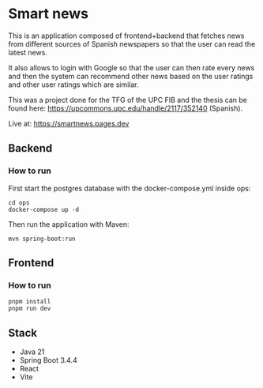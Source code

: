 # Smart news

This is an application composed of frontend+backend that fetches news from different sources of Spanish newspapers so that the user can read the latest news.

It also allows to login with Google so that the user can then rate every news and then the system can recommend other news based on the user ratings and other user ratings which are similar.

This was a project done for the TFG of the UPC FIB and the thesis can be found here: https://upcommons.upc.edu/handle/2117/352140 (Spanish).

Live at: https://smartnews.pages.dev

## Backend

### How to run

First start the postgres database with the docker-compose.yml inside ops:

```
cd ops
docker-compose up -d
```

Then run the application with Maven:

```
mvn spring-boot:run
```

## Frontend

### How to run

```
pnpm install
pnpm run dev
```

## Stack

- Java 21
- Spring Boot 3.4.4
- React
- Vite
